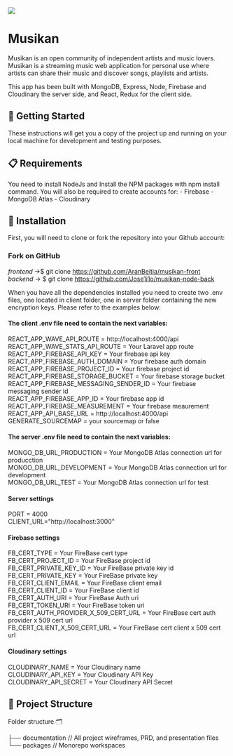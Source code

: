 <a href="https://www.linkpicture.com/view.php?img=LPic620b9ce0e5c08573905758"><img src="https://www.linkpicture.com/q/macHome.png" type="image"></a>

# Musikan

Musikan is an open community of independent artists and music lovers. Musikan is a streaming music web application for personal use where artists can share their music and discover songs, playlists and artists.

This app has been built with MongoDB, Express, Node, Firebase and Cloudinary the server side, and React, Redux for the client side.

## 🚀 Getting Started

These instructions will get you a copy of the project up and running on your local machine for development and testing purposes.

## 📋 Requirements

You need to install NodeJs and Install the NPM packages with npm install command. You will also be required to create accounts for: - Firebase - MongoDB Atlas - Cloudinary

## 🔧 Installation

First, you will need to clone or fork the repository into your Github account:

### Fork on GitHub

<em>frontend</em> ->$ git clone https://github.com/AranBeitia/musikan-front \
<em>backend</em> -> $ git clone https://github.com/Jose1i1o/musikan-node-back

When you have all the dependencies installed you need to create two .env files, one located in client folder, one in server folder containing the new encryption keys. Please refer to the examples below:

#### The client .env file need to contain the next variables:

REACT_APP_WAVE_API_ROUTE = http://localhost:4000/api \
REACT_APP_WAVE_STATS_API_ROUTE = Your Laravel app route \
REACT_APP_FIREBASE_API_KEY = Your firebase api key \
REACT_APP_FIREBASE_AUTH_DOMAIN = Your firebase auth domain \
REACT_APP_FIREBASE_PROJECT_ID = Your firebase project id \
REACT_APP_FIREBASE_STORAGE_BUCKET = Your firebase storage bucket \
REACT_APP_FIREBASE_MESSAGING_SENDER_ID = Your firebase messaging sender id \
REACT_APP_FIREBASE_APP_ID = Your firebase app id \
REACT_APP_FIREBASE_MEASUREMENT = Your firebase meaurement \
REACT_APP_API_BASE_URL = http://localhost:4000/api \
GENERATE_SOURCEMAP = your sourcemap or false

#### The server .env file need to contain the next variables:

MONGO_DB_URL_PRODUCTION = Your MongoDB Atlas connection url for producction \
MONGO_DB_URL_DEVELOPMENT = Your MongoDB Atlas connection url for development \
MONGO_DB_URL_TEST = Your MongoDB Atlas connection url for test

#### Server settings
PORT = 4000 \
CLIENT_URL="http://localhost:3000"

#### Firebase settings
FB_CERT_TYPE = Your FireBase cert type\
FB_CERT_PROJECT_ID = Your FireBase project id\
FB_CERT_PRIVATE_KEY_ID = Your FireBase private key id\
FB_CERT_PRIVATE_KEY = Your FireBase private key\
FB_CERT_CLIENT_EMAIL = Your FireBase client email\
FB_CERT_CLIENT_ID = Your FireBase client id\
FB_CERT_AUTH_URI = Your FireBase Auth uri\
FB_CERT_TOKEN_URI = Your FireBase token uri\
FB_CERT_AUTH_PROVIDER_X_509_CERT_URL = Your FireBase cert auth provider x 509 cert url\
FB_CERT_CLIENT_X_509_CERT_URL = Your FireBase cert client x 509 cert url

#### Cloudinary settings
CLOUDINARY_NAME = Your Cloudinary name\
CLOUDINARY_API_KEY = Your Cloudinary API Key\
CLOUDINARY_API_SECRET = Your Cloudinary API Secret


## 🦴 Project Structure
Folder structure 🗂
  
├── documentation // All project wireframes, PRD, and presentation files  
└── packages // Monorepo workspaces  
